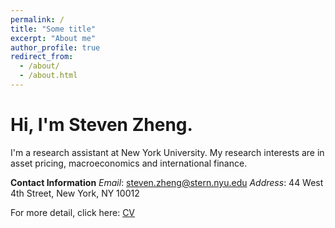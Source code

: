 ```yaml
---
permalink: /
title: "Some title"
excerpt: "About me"
author_profile: true
redirect_from: 
  - /about/
  - /about.html
---
```


Hi, I'm Steven Zheng.
======

I'm a research assistant at New York University. My research interests are in asset pricing, macroeconomics and international finance.

**Contact Information**
*Email*: steven.zheng@stern.nyu.edu
*Address*: 44 West 4th Street, New York, NY 10012

For more detail, click here: [CV](https://pages.github.com/)
